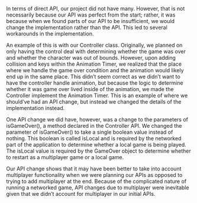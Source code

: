 In terms of direct API, our project did not have many. However, that is not necessarily because our API was perfect from the start; rather, it was because when we found parts of our API to be insufficient, we would change the implementation rather than the API. This led to several workarounds in the implementation. 

An example of this is with our Controller class. Originally, we planned on only having the control deal with determining whether the game was over and whether the character was out of bounds. However, upon adding collision and keys within the Animation Timer, we realized that the place where we handle the game over condition and the animation would likely end up in the same place. This didn’t seem correct as we didn’t want to have the controller handle animation, but because the logic to determine whether it was game over lived inside of the animation, we made the Controller implement the Animation Timer. This is an example of where we should’ve had an API change, but instead we changed the details of the implementation instead.

One API change we did have, however, was a change to the parameters of isGameOver(), a method declared in the Controller API. We changed the parameter of isGameOver() to take a single boolean value instead of nothing. This boolean is called isLocal and is required by the networked part of the application to determine whether a local game is being played. The isLocal value is required by the GameOver object to determine whether to restart as a multiplayer game or a local game. 

Our API change shows that it may have been better to take into account multiplayer functionality when we were planning our APIs as opposed to trying to add multiplayer at the end. Because of the complicated nature of running a networked game, API changes due to multiplayer were inevitable given that we didn’t account for multiplayer in our initial APIs.
